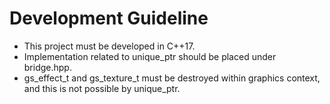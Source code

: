 # Development Guideline

- This project must be developed in C++17.
- Implementation related to unique_ptr should be placed under bridge.hpp.
- gs_effect_t and gs_texture_t must be destroyed within graphics context, and this is not possible by unique_ptr.
